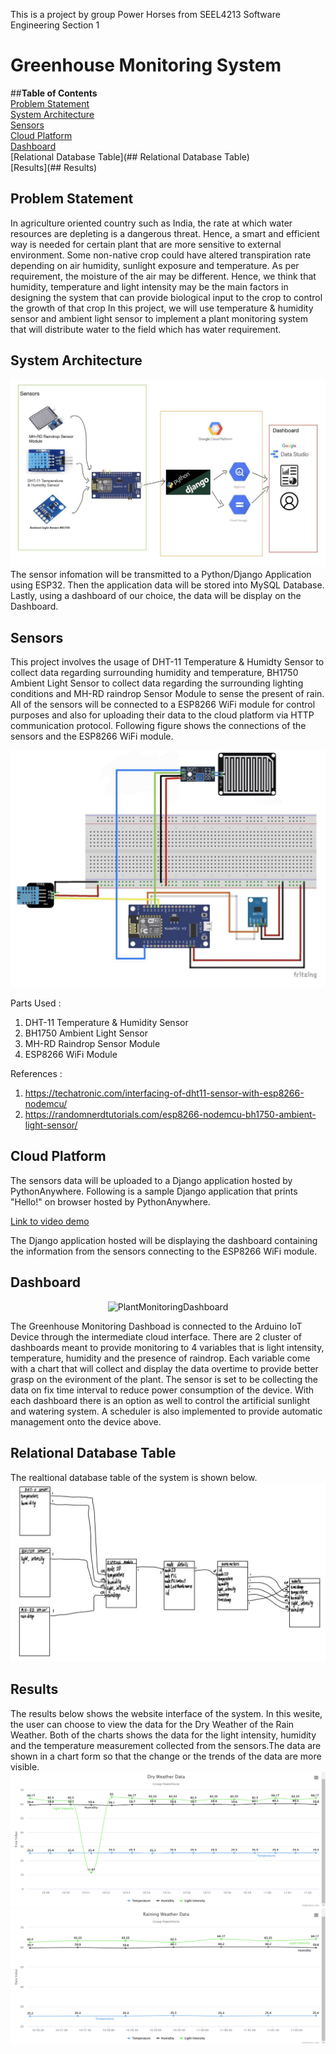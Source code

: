 This is a project by group Power Horses from SEEL4213 Software Engineering Section 1

# Greenhouse Monitoring System
##**Table of Contents**  
[Problem Statement](#Problem-Statement)  
[System Architecture](#System-Architecture)   
[Sensors](#Sensors)  
[Cloud Platform](#Cloud-Platform)  
[Dashboard](#Dashboard)  
[Relational Database Table](## Relational Database Table)  
[Results](## Results)  
  

## Problem Statement
In agriculture oriented country such as India, the rate at which water resources are depleting is a dangerous threat. Hence, a smart and efficient way is needed for certain plant that are more sensitive to external environment. Some non-native crop could have altered transpiration rate depending on air humidity, sunlight exposure and temperature.
As per requirement, the moisture of the air may be different. Hence, we think that humidity, temperature and light intensity may be the main factors in designing the system that can provide biological input to the crop to control the growth of that crop
In this project, we will use temperature & humidity sensor and ambient light sensor to implement a plant monitoring system that will distribute water to the field which has water requirement.

## System Architecture
![schematic](/images/archi.jpg)
The sensor infomation will be transmitted to a Python/Django Application using ESP32. Then the application data will be stored into MySQL Database. Lastly, using a dashboard of our choice, the data will be display on the Dashboard.

## Sensors
This project involves the usage of DHT-11 Temperature & Humidty Sensor to collect data regarding surrounding humidity and temperature, BH1750 Ambient Light Sensor to collect data regarding the surrounding lighting conditions and MH-RD raindrop Sensor Module to sense the present of rain. All of the sensors will be connected to a ESP8266 WiFi module for control purposes and also for uploading their data to the cloud platform via HTTP communication protocol. Following figure shows the connections of the sensors and the ESP8266 WiFi module.  

![schematic](/images/schematic.jpg)

Parts Used :  
1. DHT-11 Temperature & Humidity Sensor
2. BH1750 Ambient Light Sensor
3. MH-RD Raindrop Sensor Module
4. ESP8266 WiFi Module  

References : 
1. https://techatronic.com/interfacing-of-dht11-sensor-with-esp8266-nodemcu/
2. https://randomnerdtutorials.com/esp8266-nodemcu-bh1750-ambient-light-sensor/

## Cloud Platform
The sensors data will be uploaded to a Django application hosted by PythonAnywhere. Following is a sample Django application that prints "Hello!" on browser hosted by PythonAnywhere.  
  
[Link to video demo](https://youtu.be/fbEuLwPSxxY)  
  

The Django application hosted will be displaying the dashboard containing the information from the sensors connecting to the ESP8266 WiFi module.  

## Dashboard 

<p align="center">
  <img src="https://user-images.githubusercontent.com/83630228/204231158-b9610a2b-2a21-4fd5-b2ed-c2791a1343a8.png" alt="PlantMonitoringDashboard"/>
</p>

   The Greenhouse Monitoring Dashboad is connected to the Arduino IoT Device through the intermediate cloud interface. There are 2 cluster of dashboards meant to provide monitoring to 4 variables that is light intensity, temperature, humidity and the presence of raindrop. Each variable come with a chart that will collect and display the data overtime to provide better grasp on the evironment of the plant. The sensor is set to be collecting the data on fix time interval to reduce power consumption of the device.
   With each dashboard there is an option as well to control the artificial sunlight and watering system. A scheduler is also implemented to provide automatic management onto the device above.

## Relational Database Table
The realtional database table of the system is shown below.
![schematic](/images/dbmstable.jpg)

## Results
The results below shows the website interface of the system. In this wesite, the user can choose to view the data for the Dry Weather of the Rain Weather. Both of the charts shows the data for the light intensity, humidity and the temperature measurement collected from the sensors.The data are shown in a chart form so that the change or the trends of the data are more visible.  
![schematic](/images/dryweather.png)
![schematic](/images/rainningweather.png)
